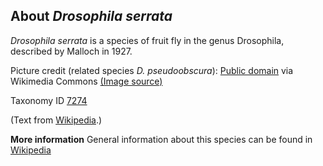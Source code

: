 **About *Drosophila serrata***
-------------------------
*Drosophila serrata* is a species of fruit fly in the genus 
Drosophila, described by Malloch in 1927.

Picture credit (related species *D. pseudoobscura*): [Public domain](https://commons.wikimedia.org/wiki/Main_Page) via Wikimedia Commons [(Image source)](https://en.wikipedia.org/wiki/File:Drosophila_pseudoobscura-Male.png)

Taxonomy ID [7274](https://www.uniprot.org/taxonomy/7274)

(Text from [Wikipedia](https://en.wikipedia.org/).)

**More information**
General information about this species can be found in [Wikipedia](https://en.wikipedia.org/wiki/Drosophila_serrata)
